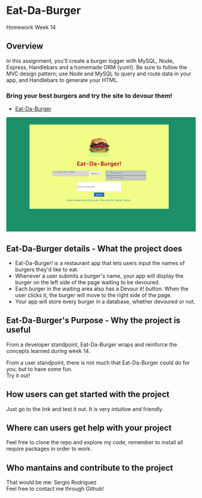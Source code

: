 # Eat-Da-Burger
Homework Week 14

## Overview
In this assignment, you'll create a burger logger with MySQL, Node, Express, Handlebars and a homemade ORM (yum!). Be sure to follow the MVC design pattern; use Node and MySQL to query and route data in your app, and Handlebars to generate your HTML.

### Bring your best burgers and try the site to devour them!

* [Eat-Da-Burger](https://secret-sierra-61841.herokuapp.com/)

![PNG](public/assets/images/Demo.png)

## Eat-Da-Burger details - What the project does  
* Eat-Da-Burger! is a restaurant app that lets users input the names of burgers they'd like to eat.  
* Whenever a user submits a burger's name, your app will display the burger on the left side of the page waiting to be devoured.  
* Each burger in the waiting area also has a Devour it! button. When the user clicks it, the burger will move to the right side of the page.  
* Your app will store every burger in a database, whether devoured or not.  

## Eat-Da-Burger's Purpose - Why the project is useful  
From a developer standpoint, Eat-Da-Burger wraps and reinforce the concepts learned during week 14.  

From a user standpoint, there is not much that Eat-Da-Burger could do for you, but to have some fun.  
Try it out!

## How users can get started with the project  
Just go to the link and test it out. It is very intuitive and friendly.

## Where can users get help with your project  
Feel free to clone the repo and explore my code, remember to install all require packages in order to work.

## Who mantains and contribute to the project  
That would be me: Sergio Rodriguez  
Feel free to contact me through Github!
